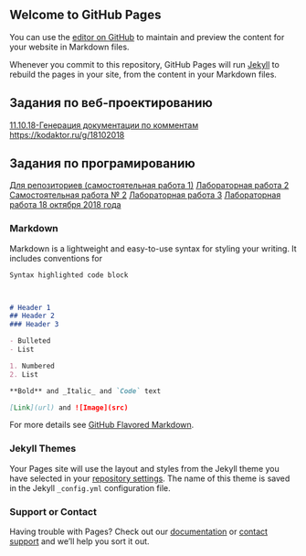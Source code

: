 ## Welcome to GitHub Pages

You can use the [editor on GitHub](https://github.com/Sukhacheva/sukhacheva.github.io/edit/master/README.md) to maintain and preview the content for your website in Markdown files.

Whenever you commit to this repository, GitHub Pages will run [Jekyll](https://jekyllrb.com/) to rebuild the pages in your site, from the content in your Markdown files.

## Задания по веб-проектированию

<a href = "https://sukhacheva.github.io/11.10.18/">11.10.18-Генерация документации по комментам</a>
<a href = "https://kodaktor.ru/841c99d">https://kodaktor.ru/g/18102018</a>

## Задания по програмированию


<a href = "https://github.com/Sukhacheva/PROG/blob/master/README.md#Сухачева-Валерия">Для репозиториев (самостоятельная работа 1)</a>
<a href = "https://repl.it/@artemovnavaleri/GloriousSelfassuredPiracy">Лабораторная работа 2</a>
<a href = "https://repl.it/@artemovnavaleri/Samostoiatielnaia-rabota-2">Самостоятельная работа № 2</a>
<a href = "https://repl.it/@artemovnavaleri/20-09-18">Лабораторная работа 3</a>
<a href = "https://github.com/Sukhacheva/18-10/tree/master">Лабораторная работа 18 октября 2018 года</a>

### Markdown

Markdown is a lightweight and easy-to-use syntax for styling your writing. It includes conventions for

```markdown
Syntax highlighted code block



# Header 1
## Header 2
### Header 3

- Bulleted
- List

1. Numbered
2. List

**Bold** and _Italic_ and `Code` text

[Link](url) and ![Image](src)
```

For more details see [GitHub Flavored Markdown](https://guides.github.com/features/mastering-markdown/).

### Jekyll Themes

Your Pages site will use the layout and styles from the Jekyll theme you have selected in your [repository settings](https://github.com/Sukhacheva/sukhacheva.github.io/settings). The name of this theme is saved in the Jekyll `_config.yml` configuration file.

### Support or Contact

Having trouble with Pages? Check out our [documentation](https://help.github.com/categories/github-pages-basics/) or [contact support](https://github.com/contact) and we’ll help you sort it out.
